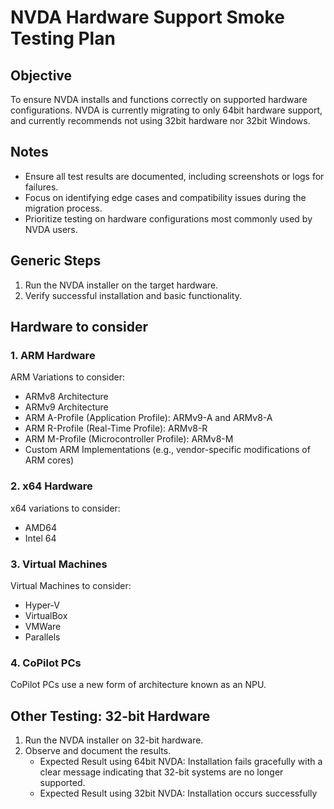 # NVDA Hardware Support Smoke Testing Plan

## Objective

To ensure NVDA installs and functions correctly on supported hardware configurations.
NVDA is currently migrating to only 64bit hardware support, and currently recommends not using 32bit hardware nor 32bit Windows.

## Notes

- Ensure all test results are documented, including screenshots or logs for failures.
- Focus on identifying edge cases and compatibility issues during the migration process.
- Prioritize testing on hardware configurations most commonly used by NVDA users.

## Generic Steps

1. Run the NVDA installer on the target hardware.
2. Verify successful installation and basic functionality.

## Hardware to consider

### 1. ARM Hardware

ARM Variations to consider:

- ARMv8 Architecture
- ARMv9 Architecture
- ARM A-Profile (Application Profile): ARMv9-A and ARMv8-A
- ARM R-Profile (Real-Time Profile): ARMv8-R
- ARM M-Profile (Microcontroller Profile): ARMv8-M
- Custom ARM Implementations (e.g., vendor-specific modifications of ARM cores)

### 2. x64 Hardware

x64 variations to consider:

- AMD64
- Intel 64

### 3. Virtual Machines

Virtual Machines to consider:

- Hyper-V
- VirtualBox
- VMWare
- Parallels

### 4. CoPilot PCs

CoPilot PCs use a new form of architecture known as an NPU.

## Other Testing: 32-bit Hardware

1. Run the NVDA installer on 32-bit hardware.
2. Observe and document the results.
    - Expected Result using 64bit NVDA: Installation fails gracefully with a clear message indicating that 32-bit systems are no longer supported.
    - Expected Result using 32bit NVDA: Installation occurs successfully
